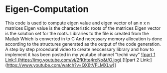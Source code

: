 # Eigen-Computation
This code is used to compute eigen value and eigen vector of an n x n matrices
Eigen value is the characteristic roots of the matrices
Eigen vector is the solution set for the roots.
Libraries to the file is created from the Matlab
Which is converted in to C
And necessary memory allocation is done according to the structures generated as the output of the code generation. 
A step by step procedural video to create neccessary library and how to implement it has been posted in my youtube channel "techii way"
[![part 1 Link:] (https://img.youtube.com/vi/2fKhte4rcNo&t/O.jpg)](https://www.youtube.com/watch?v=2fKhte4rcNo&t=25s)
[![part 2 Link:] (https://www.youtube.com/watch?v=QX6tVFLMXLw)]
